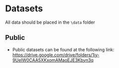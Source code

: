# Datasets

All data should be placed in the ``\data`` folder

## Public

* Public datasets can be found at the following link: https://drive.google.com/drive/folders/1iy-9UelW0CAA5XKxomAMaoEJE3Kbyn3q
